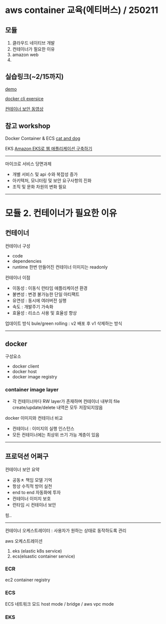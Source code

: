 # aws container 교육(에티버스) / 250211

## 모듈
1. 클라우드 네이티브 개발
2. 컨테이너가 필요한 이유
3. amazon web 
4. 

## 실습링크(~2/15까지)
[demo](https://tinyurl.com/y68sdy25)

[docker cli exersice](https://tinyurl.com/yc6sjts2)

[컨테이너 보안 동영상](https://apn-partnertraining01.s3.ap-northeast-2.amazonaws.com/ContainerOnAWSTechnical/NewContainerSecurityVideo_08NOV2019.mp4)

## 참고 workshop
Docker Container & ECS
[cat and dog](https://catalog.us-east-1.prod.workshops.aws/workshops/8c9036a7-7564-434c-b558-3588754e21f5/en-US/)

EKS
[Amazon EKS로 웹 애플리케이션 구축하기](https://catalog.us-east-1.prod.workshops.aws/workshops/9c0aa9ab-90a9-44a6-abe1-8dff360ae428/ko-KR/)

---

마이크로 서비스 당면과제
- 개별 서비스 및 api 수와 복잡성 증가
- 아키텍처, 모니터링 및 보안 요구사항의 진화
- 조직 및 문화 차원의 변화 필요

---
# 모듈 2. 컨테이너가 필요한 이유
## 컨테이너

컨테이너 구성
- code
- dependencies
- runtime
한번 만들어진 컨테이너 이미지는 readonly

컨테이너 이점
- 이동성 : 이동식 런타임 애플리케이션 환경
- 불변성 : 변경 불가능한 단일 아티팩트
- 유연성 : 동시에 여러버전 실행
- 속도 : 개발주기 가속화
- 효율성 : 리소스 사용 및 효율성 향상

업데이트 방식
bule/green
rolling : v2 배포 후 v1 삭제하는 방식

---

## docker
구성요소
- docker client
- docker host
- docker image registry

### container image layer
- 각 컨테이너마다 RW layer가 존재하며 컨테이너 내부의 file create/update/delete 내역은 모두 저장되지않음


docker 이미지와 컨테이너 비교
- 컨테이너 : 이미지의 실행 인스턴스
- 모든 컨테이너에는 최상위 쓰기 가능 계층이 있음

---
## 프로덕션 어쩌구
컨테이너 보안 요약
 - 공동ㅊ 책임 모델 기억
 - 항상 수직적 방어 실천
 - end to end 자동화에 투자
 - 컨테이너 이미지 보호
 - 런타임 시 컨테이너 보안

힝..

---

컨테이너 오케스트레이터 : 사용자가 원하는 상태로 동작하도록 관리

aws 오케스트레이션
1. eks (elastic k8s service)
2. ecs(elsastic container service)


### ECR
ec2 container registry

### ECS
ECS 네트워크 모드
host mode / bridge / aws vpc mode

### EKS